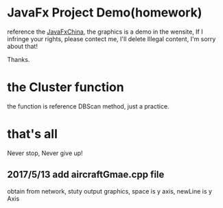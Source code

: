 # JavaFx Project Demo(homework)

reference the [JavaFxChina](http://www.javafxchina.net/blog/), the graphics is a demo in the wensite,
If I infringe your rights, please contect me, I'll delete Illegal content, I'm sorry about that!

Thanks.

# the Cluster function
the function is reference DBScan method, just a practice.

# that's all
Never stop, Never give up!

## 2017/5/13 add aircraftGmae.cpp file
obtain from network, stuty output graphics, space is y axis, newLine is y Axis
